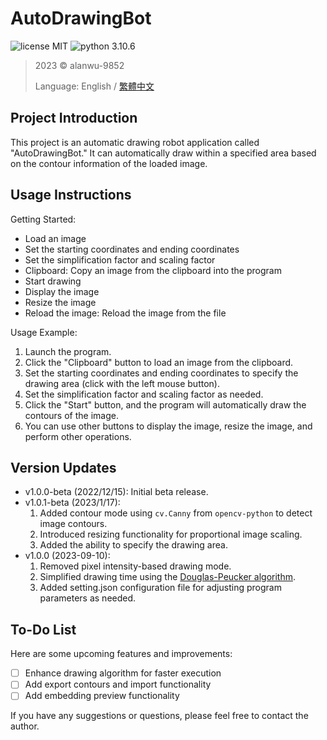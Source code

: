 AutoDrawingBot
======

![license MIT](https://img.shields.io/badge/license-MIT-blue)
![python 3.10.6](https://img.shields.io/badge/python-3.10.6-blue)

> 2023 &copy; alanwu-9852
> 
> Language: English / [繁體中文](./README.zh-TW.md)

Project Introduction
---
This project is an automatic drawing robot application called "AutoDrawingBot." It can automatically draw within a specified area based on the contour information of the loaded image.

Usage Instructions
---

Getting Started:
- Load an image
- Set the starting coordinates and ending coordinates
- Set the simplification factor and scaling factor
- Clipboard: Copy an image from the clipboard into the program
- Start drawing
- Display the image
- Resize the image
- Reload the image: Reload the image from the file

Usage Example:

1. Launch the program.
2. Click the "Clipboard" button to load an image from the clipboard.
3. Set the starting coordinates and ending coordinates to specify the drawing area (click with the left mouse button).
4. Set the simplification factor and scaling factor as needed.
5. Click the "Start" button, and the program will automatically draw the contours of the image.
6. You can use other buttons to display the image, resize the image, and perform other operations.

Version Updates
---
* v1.0.0-beta (2022/12/15): Initial beta release.
* v1.0.1-beta (2023/1/17):
    1. Added contour mode using `cv.Canny` from `opencv-python` to detect image contours.
    2. Introduced resizing functionality for proportional image scaling.
    3. Added the ability to specify the drawing area.
* v1.0.0 (2023-09-10):
    1. Removed pixel intensity-based drawing mode.
    2. Simplified drawing time using the [Douglas-Peucker algorithm](https://en.wikipedia.org/wiki/Ramer%E2%80%93Douglas%E2%80%93Peucker_algorithm).
    3. Added setting.json configuration file for adjusting program parameters as needed.

To-Do List
---
Here are some upcoming features and improvements:

- [ ] Enhance drawing algorithm for faster execution
- [ ] Add export contours and import functionality
- [ ] Add embedding preview functionality

If you have any suggestions or questions, please feel free to contact the author.
